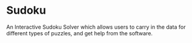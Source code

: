 # Sudoku

An Interactive Sudoku Solver which allows users to carry in the data for different types of puzzles, and get help from the software.  
